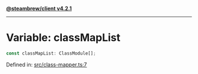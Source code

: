 [**@steambrew/client v4.2.1**](../README.md)

***

# Variable: classMapList

```ts
const classMapList: ClassModule[];
```

Defined in: [src/class-mapper.ts:7](https://github.com/shdwmtr/plugutil/blob/b52230e3bd417b9353d983856323dee8a90c4f70/client/src/class-mapper.ts#L7)
